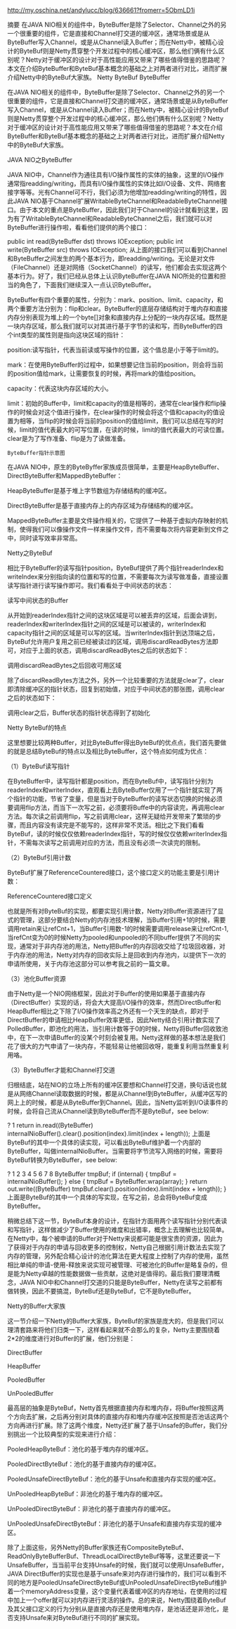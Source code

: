 http://my.oschina.net/andylucc/blog/636661?fromerr=5ObmLD1i



摘要 在JAVA NIO相关的组件中，ByteBuffer是除了Selector、Channel之外的另一个很重要的组件，它是直接和Channel打交道的缓冲区，通常场景或是从ByteBuffer写入Channel，或是从Channel读入Buffer；而在Netty中，被精心设计的ByteBuf则是Netty贯穿整个开发过程中的核心缓冲区，那么他们俩有什么区别呢？Netty对于缓冲区的设计对于高性能应用又带来了哪些值得借鉴的思路呢？本文在介绍ByteBuffer和ByteBuf基本概念的基础之上对两者进行对比，进而扩展介绍Netty中的ByteBuf大家族。
Netty ByteBuf ByteBuffer

在JAVA NIO相关的组件中，ByteBuffer是除了Selector、Channel之外的另一个很重要的组件，它是直接和Channel打交道的缓冲区，通常场景或是从ByteBuffer写入Channel，或是从Channel读入Buffer；而在Netty中，被精心设计的ByteBuf则是Netty贯穿整个开发过程中的核心缓冲区，那么他们俩有什么区别呢？Netty对于缓冲区的设计对于高性能应用又带来了哪些值得借鉴的思路呢？本文在介绍ByteBuffer和ByteBuf基本概念的基础之上对两者进行对比，进而扩展介绍Netty中的ByteBuf大家族。



JAVA NIO之ByteBuffer

JAVA NIO中，Channel作为通往具有I/O操作属性的实体的抽象，这里的I/O操作通常指readding/writing，而具有I/O操作属性的实体比如I/O设备、文件、网络套接字等等。光有Channel可不行，我们必须为他增加readding/writing的特性，因此JAVA NIO基于Channel扩展WritableByteChannel和ReadableByteChannel接口。由于本文的重点是ByteBuffer，因此我们对于Channel的设计就看到这里，因为有了WritableByteChannel和ReadableByteChannel之后，我们就可以对ByteBuffer进行操作啦，看看他们提供的两个接口：


public int read(ByteBuffer dst) throws IOException;
public int write(ByteBuffer src) throws IOException;
从上面的接口我们可以看到Channel和ByteBuffer之间发生的两个基本行为，即readding/writing。无论是对文件（FileChannel）还是对网络（SocketChannel）的读写，他们都会去实现这两个基本行为。好了，我们已经从总体上认识ByteBuffer在JAVA NIO所处的位置和担当的角色了，下面我们继续深入一点认识ByteBuffer。

ByteBuffer有四个重要的属性，分别为：mark、position、limit、capacity，和两个重要方法分别为：flip和clear。ByteBuffer的底层存储结构对于堆内存和直接内存分别表现为堆上的一个byte[]对象和直接内存上分配的一块内存区域。既然是一块内存区域，那么我们就可以对其进行基于字节的读和写，而ByteBuffer的四个int类型的属性则是指向这块区域的指针：

position:读写指针，代表当前读或写操作的位置，这个值总是小于等于limit的。

mark：在使用ByteBuffer的过程中，如果想要记住当前的position，则会将当前的position值给mark，让需要恢复的时候，再将mark的值给position。

capacity：代表这块内存区域的大小。

limit：初始的Buffer中，limit和capacity的值是相等的，通常在clear操作和flip操作的时候会对这个值进行操作，在clear操作的时候会将这个值和capacity的值设置为相等，当flip的时候会将当前的position的值给limit，我们可以总结在写的时候，limit的值代表最大的可写位置，在读的时候，limit的值代表最大的可读位置。clear是为了写作准备、flip是为了读做准备。



    ByteBuffer指针示意图

在JAVA NIO中，原生的ByteByffer家族成员很简单，主要是HeapByteBuffer、DirectByteBuffer和MappedByteBuffer：

HeapByteBuffer是基于堆上字节数组为存储结构的缓冲区。

DirectByteBuffer是基于直接内存上的内存区域为存储结构的缓冲区。

MappedByteBuffer主要是文件操作相关的，它提供了一种基于虚拟内存映射的机制，使得我们可以像操作文件一样来操作文件，而不需要每次将内容更新到文件之中，同时读写效率非常高。



Netty之ByteBuf

相比于ByteBuffer的读写指针position，ByteBuf提供了两个指针readerIndex和writeIndex来分别指向读的位置和写的位置，不需要每次为读写做准备，直接设置读写指针进行读写操作即可。我们看看处于中间状态的状态：



读写中间状态的Buffer

从开始到readerIndex指针之间的这块区域是可以被丢弃的区域，后面会讲到，readerIndex和writerIndex指针之间的区域是可以被读的，writerIndex和capacity指针之间的区域是可以写的区域。当writerIndex指针到达顶端之后，ByteBuf允许用户复用之前已经被读过的区域，调用discardReadBytes方法即可，对应于上面的状态，调用discardReadBytes之后的状态如下：



调用discardReadBytes之后回收可用区域

除了discardReadBytes方法之外，另外一个比较重要的方法就是clear了，clear即清除缓冲区的指针状态，回复到初始值，对应于中间状态的那张图，调用clear之后的状态如下：



调用clear之后，Buffer状态的指针状态得到了初始化



Netty ByteBuf的特点

这里想要比较两种Buffer，对比ByteBuffer得出ByteBuf的优点点，我们首先要做的就是总结ByteBuf的特点以及相比ByteBuffer，这个特点如何成为优点：

（1）ByteBuf读写指针

在ByteBuffer中，读写指针都是position，而在ByteBuf中，读写指针分别为readerIndex和writerIndex，直观看上去ByteBuffer仅用了一个指针就实现了两个指针的功能，节省了变量，但是当对于ByteBuffer的读写状态切换的时候必须要调用flip方法，而当下一次写之前，必须要将Buffe中的内容读完，再调用clear方法。每次读之前调用flip，写之前调用clear，这样无疑给开发带来了繁琐的步骤，而且内容没有读完是不能写的，这样非常不灵活。相比之下我们看看ByteBuf，读的时候仅仅依赖readerIndex指针，写的时候仅仅依赖writerIndex指针，不需每次读写之前调用对应的方法，而且没有必须一次读完的限制。



（2）ByteBuf引用计数

ByteBuf扩展了ReferenceCountered接口，这个接口定义的功能主要是引用计数：



ReferenceCountered接口定义

也就是所有对ByteBuf的实现，都要实现引用计数，Netty对Buffer资源进行了显式的管理，这部分要结合Netty的内存池技术理解，当Buffer引用+1的时候，需要调用retain来让refCnt+1，当Buffer引用数-1的时候需要调用release来让refCnt-1,当refCnt变为0的时候Netty为pooled和unpooled的不同buffer提供了不同的实现，通常对于非内存池的用法，Netty把Buffer的内存回收交给了垃圾回收器，对于内存池的用法，Netty对内存的回收实际上是回收到内存池内，以提供下一次的申请所使用，关于内存池这部分可以参考我之前的一篇文章。

（3）池化Buffer资源

由于Netty是一个NIO网络框架，因此对于Buffer的使用如果基于直接内存（DirectBuffer）实现的话，将会大大提高I/O操作的效率，然而DirectBuffer和HeapBuffer相比之下除了I/O操作效率高之外还有一个天生的缺点，即对于DirectBuffer的申请相比HeapBuffer效率更低，因此Netty结合引用计数实现了PolledBuffer，即池化的用法，当引用计数等于0的时候，Netty将Buffer回收致池中，在下一次申请Buffer的没某个时刻会被复用。Netty这样做的基本想法是我们花了很大的力气申请了一块内存，不能轻易让他被回收呀，能重复利用当然重复利用咯。

（3）ByteBuffer才能和Channel打交道

归根结底，站在NIO的立场上所有的缓冲区要想和Channel打交道，换句话说也就是从网络Channel读取数据的时候，都是从Channel到ByteBuffer，从缓冲区写的网上上的时候，都是从ByteBuffer到Channel。因此，当Netty监听到I/O读事件的时候，会将自己流从Channel读到ByteBuffer而不是ByteBuf，see below:

?
1
return in.read((ByteBuffer) internalNioBuffer().clear().position(index).limit(index + length));
上面是ByteBuf的其中一个具体的读实现，可以看出ByteBuf维护着一个内部的ByteBuffer，叫做internalNioBuffer。当需要将字节流写入网络的时候，需要将ByteBuf转换为ByteBuffer，see below:

?
1
2
3
4
5
6
7
8
 ByteBuffer tmpBuf;
    if (internal) {
        tmpBuf = internalNioBuffer();
    } else {
        tmpBuf = ByteBuffer.wrap(array);
    }
    return out.write((ByteBuffer) tmpBuf.clear().position(index).limit(index + length));
}
上面是ByteBuf的其中一个具体的写实现，在写之前，总会将ByteBuf变成ByteBuffer。

稍微总结下这一节，ByteBuf本身的设计，在指针方面用两个读写指针分别代表读和写指针，这样做减少了Buffer使用的难度和出错率，概念上去理解也比较简单。在Netty中，每个被申请的Buffer对于Netty来说都可能是很宝贵的资源，因此为了获得对于内存的申请与回收更多的控制权，Netty自己根据引用计数法去实现了内存的管理，另外配合精心设计的池化算法在更大程度上控制了内存的使用，虽然相比单纯的申请-使用-释放来说实现可被管理、可被池化的Buffer是略复杂的，但是能为Netty卓越的性能数据做一些贡献，这绝对是值得的。最后我们要理清概念，JAVA NIO中和Channel打交道的只能是ByteBuffer，Netty在读写之前都有做转换，因此不要搞混，ByteBuf还是ByteBuf，它不是ByteBuffer。



Netty的Buffer大家族

这一节介绍一下Netty的Buffer大家族，ByteBuf的家族是庞大的，但是我们可以理清套路来将他们归类一下，这样看起来就不会那么的复杂，Netty主要围绕着2*2的维度进行对Buffer的扩展，他们分别是：

DirectBuffer

HeapBuffer

PooledBuffer

UnPooledBuffer

最高层的抽象是ByteBuf，Netty首先根据直接内存和堆内存，将Buffer按照这两个方向去扩展，之后再分别对具体的直接内存和堆内存缓冲区按照是否池话这两个方向再进行扩展。除了这两个维度，Netty还扩展了基于Unsafe的Buffer，我们分别挑出一个比较典型的实现来进行介绍：

PooledHeapByteBuf：池化的基于堆内存的缓冲区。

PooledDirectByteBuf：池化的基于直接内存的缓冲区。

PooledUnsafeDirectByteBuf：池化的基于Unsafe和直接内存实现的缓冲区。

UnPooledHeapByteBuf：非池化的基于堆内存的缓冲区。

UnPooledDirectByteBuf：非池化的基于直接内存的缓冲区。

UnPooledUnsafeDirectByteBuf：非池化的基于Unsafe和直接内存实现的缓冲区。

除了上面这些，另外Netty的Buffer家族还有CompositeByteBuf、ReadOnlyByteBufferBuf、ThreadLocalDirectByteBuf等等，这里还要说一下UnsafeBuffer，当当前平台支持Unsafe的时候，我们就可以使用UnsafeBuffer，JAVA DirectBuffer的实现也是基于unsafe来对内存进行操作的，我们可以看到不同的地方是PooledUnsafeDirectByteBuf或UnPooledUnsafeDirectByteBuf维护着一个memoryAddress变量，这个变量代表着缓冲区的内存地址，在使用的过程中加上一个offer就可以对内存进行灵活的操作。总的来说，Netty围绕着ByteBuf及其父接口定义的行为分别从是直接内存还是使用堆内存，是池话还是非池化，是否支持Unsafe来对ByteBuf进行不同的扩展实现。